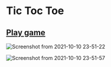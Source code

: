 # Tic Toc Toe

## [Play game]( https://maheshsangeet.github.io/Tic_Toc_Toe/)


![Screenshot from 2021-10-10 23-51-22](https://user-images.githubusercontent.com/74812363/136708505-9ac23c46-02fb-49a8-b6b3-e6f769bd718d.png)


![Screenshot from 2021-10-10 23-51-57](https://user-images.githubusercontent.com/74812363/136708509-a87ffc6a-a399-42c8-a993-05eeffb79fe2.png)
